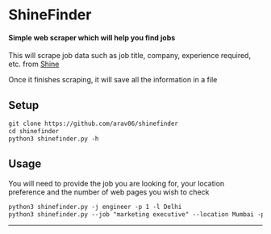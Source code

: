 # ShineFinder

#### Simple web scraper which will help you find jobs

This will scrape job data such as job title, company, experience required, etc. from [Shine](https://shine.com)

Once it finishes scraping, it will save all the information in a file

## Setup

```txt
git clone https://github.com/arav06/shinefinder
cd shinefinder
python3 shinefinder.py -h
```

## Usage

You will need to provide the job you are looking for, your location preference and the number of web pages you wish to check

```md
python3 shinefinder.py -j engineer -p 1 -l Delhi
python3 shinefinder.py --job "marketing executive" --location Mumbai -p 3
```

***
